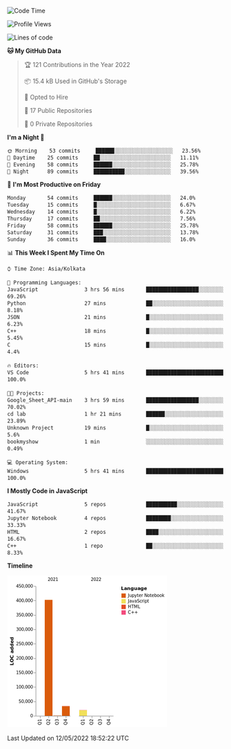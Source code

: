 <!--START_SECTION:waka-->
![Code Time](http://img.shields.io/badge/Code%20Time-0%20secs-blue)

![Profile Views](http://img.shields.io/badge/Profile%20Views-0-blue)

![Lines of code](https://img.shields.io/badge/From%20Hello%20World%20I%27ve%20Written-457%20Thousand%20lines%20of%20code-blue)

**🐱 My GitHub Data** 

> 🏆 121 Contributions in the Year 2022
 > 
> 📦 15.4 kB Used in GitHub's Storage 
 > 
> 💼 Opted to Hire
 > 
> 📜 17 Public Repositories 
 > 
> 🔑 0 Private Repositories  
 > 
**I'm a Night 🦉** 

```text
🌞 Morning    53 commits     ██████░░░░░░░░░░░░░░░░░░░   23.56% 
🌆 Daytime    25 commits     ██░░░░░░░░░░░░░░░░░░░░░░░   11.11% 
🌃 Evening    58 commits     ██████░░░░░░░░░░░░░░░░░░░   25.78% 
🌙 Night      89 commits     ██████████░░░░░░░░░░░░░░░   39.56%

```
📅 **I'm Most Productive on Friday** 

```text
Monday       54 commits     ██████░░░░░░░░░░░░░░░░░░░   24.0% 
Tuesday      15 commits     █░░░░░░░░░░░░░░░░░░░░░░░░   6.67% 
Wednesday    14 commits     █░░░░░░░░░░░░░░░░░░░░░░░░   6.22% 
Thursday     17 commits     ██░░░░░░░░░░░░░░░░░░░░░░░   7.56% 
Friday       58 commits     ██████░░░░░░░░░░░░░░░░░░░   25.78% 
Saturday     31 commits     ███░░░░░░░░░░░░░░░░░░░░░░   13.78% 
Sunday       36 commits     ████░░░░░░░░░░░░░░░░░░░░░   16.0%

```


📊 **This Week I Spent My Time On** 

```text
⌚︎ Time Zone: Asia/Kolkata

💬 Programming Languages: 
JavaScript               3 hrs 56 mins       █████████████████░░░░░░░░   69.26% 
Python                   27 mins             ██░░░░░░░░░░░░░░░░░░░░░░░   8.18% 
JSON                     21 mins             █░░░░░░░░░░░░░░░░░░░░░░░░   6.23% 
C++                      18 mins             █░░░░░░░░░░░░░░░░░░░░░░░░   5.45% 
C                        15 mins             █░░░░░░░░░░░░░░░░░░░░░░░░   4.4%

🔥 Editors: 
VS Code                  5 hrs 41 mins       █████████████████████████   100.0%

🐱‍💻 Projects: 
Google_Sheet_API-main    3 hrs 59 mins       █████████████████░░░░░░░░   70.02% 
cd lab                   1 hr 21 mins        ██████░░░░░░░░░░░░░░░░░░░   23.89% 
Unknown Project          19 mins             █░░░░░░░░░░░░░░░░░░░░░░░░   5.6% 
bookmyshow               1 min               ░░░░░░░░░░░░░░░░░░░░░░░░░   0.49%

💻 Operating System: 
Windows                  5 hrs 41 mins       █████████████████████████   100.0%

```

**I Mostly Code in JavaScript** 

```text
JavaScript               5 repos             ██████████░░░░░░░░░░░░░░░   41.67% 
Jupyter Notebook         4 repos             ████████░░░░░░░░░░░░░░░░░   33.33% 
HTML                     2 repos             ████░░░░░░░░░░░░░░░░░░░░░   16.67% 
C++                      1 repo              ██░░░░░░░░░░░░░░░░░░░░░░░   8.33%

```


**Timeline**

![Chart not found](https://raw.githubusercontent.com/ThejaswinS/ThejaswinS/main/charts/bar_graph.png) 


 Last Updated on 12/05/2022 18:52:22 UTC
<!--END_SECTION:waka-->





